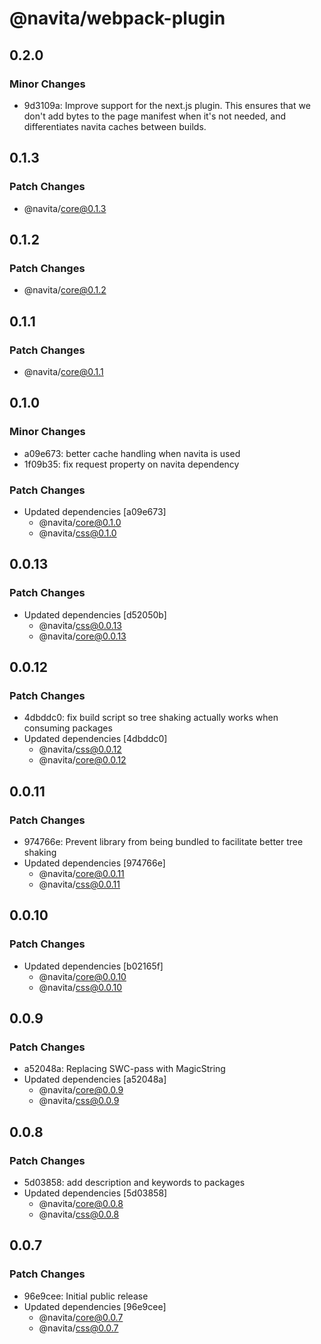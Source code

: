 # @navita/webpack-plugin

## 0.2.0

### Minor Changes

- 9d3109a: Improve support for the next.js plugin. This ensures that we don't add bytes to the page manifest when it's not needed, and differentiates navita caches between builds.

## 0.1.3

### Patch Changes

- @navita/core@0.1.3

## 0.1.2

### Patch Changes

- @navita/core@0.1.2

## 0.1.1

### Patch Changes

- @navita/core@0.1.1

## 0.1.0

### Minor Changes

- a09e673: better cache handling when navita is used
- 1f09b35: fix request property on navita dependency

### Patch Changes

- Updated dependencies [a09e673]
  - @navita/core@0.1.0
  - @navita/css@0.1.0

## 0.0.13

### Patch Changes

- Updated dependencies [d52050b]
  - @navita/css@0.0.13
  - @navita/core@0.0.13

## 0.0.12

### Patch Changes

- 4dbddc0: fix build script so tree shaking actually works when consuming packages
- Updated dependencies [4dbddc0]
  - @navita/css@0.0.12
  - @navita/core@0.0.12

## 0.0.11

### Patch Changes

- 974766e: Prevent library from being bundled to facilitate better tree shaking
- Updated dependencies [974766e]
  - @navita/core@0.0.11
  - @navita/css@0.0.11

## 0.0.10

### Patch Changes

- Updated dependencies [b02165f]
  - @navita/core@0.0.10
  - @navita/css@0.0.10

## 0.0.9

### Patch Changes

- a52048a: Replacing SWC-pass with MagicString
- Updated dependencies [a52048a]
  - @navita/core@0.0.9
  - @navita/css@0.0.9

## 0.0.8

### Patch Changes

- 5d03858: add description and keywords to packages
- Updated dependencies [5d03858]
  - @navita/core@0.0.8
  - @navita/css@0.0.8

## 0.0.7

### Patch Changes

- 96e9cee: Initial public release
- Updated dependencies [96e9cee]
  - @navita/core@0.0.7
  - @navita/css@0.0.7
